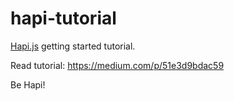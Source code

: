 hapi-tutorial
=============

[Hapi.js](https://github.com/spumko/hapi) getting started tutorial.

Read tutorial: https://medium.com/p/51e3d9bdac59

Be Hapi!